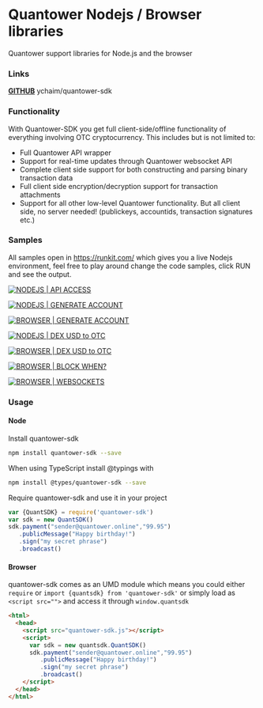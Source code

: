 # Quantower Nodejs / Browser libraries

Quantower support libraries for Node.js and the browser

### Links

[**GITHUB**](https://github.com/ychaim/quantower-sdk) ychaim/quantower-sdk

### Functionality

With Quantower-SDK you get full client-side/offline functionality of everything involving OTC cryptocurrency. 
This includes but is not limited to:

- Full Quantower API wrapper
- Support for real-time updates through Quantower websocket API
- Complete client side support for both constructing and parsing binary transaction data
- Full client side encryption/decryption support for transaction attachments
- Support for all other low-level Quantower functionality. But all client side, no server needed! (publickeys, accountids, transaction signatures etc.)

### Samples

All samples open in https://runkit.com/ which gives you a live Nodejs environment, feel free to play around change the code samples, click RUN and see the output.

[![NODEJS | API ACCESS](https://img.shields.io/badge/NODEJS-API%20ACCESS-orange.svg)](https://runkit.com/epagani/quantower-sdk-api-access)

[![NODEJS | GENERATE ACCOUNT](https://img.shields.io/badge/NODEJS-GENERATE%20ACCOUNT-orange.svg)](https://runkit.com/epagani/quantower-sdk-generate-account)

[![BROWSER | GENERATE ACCOUNT](https://img.shields.io/badge/BROWSER-GENERATE%20ACCOUNT-orange.svg)](https://embed.plnkr.co/ySpyekW/)

[![NODEJS | DEX USD to OTC  ](https://img.shields.io/badge/NODEJS-DEX%20USD%20to%20quantower-orange.svg)](https://runkit.com/epagani/quantower-sdk-live-dex-usd-to-OTC)

[![BROWSER | DEX USD to OTC  ](https://img.shields.io/badge/BROWSER-DEX%20USD%20to%20quantower-orange.svg)](https://embed.plnkr.co/rsVVrcU/)

[![BROWSER | BLOCK WHEN?  ](https://img.shields.io/badge/BROWSER-BLOCK%20WHEN-orange.svg)](https://embed.plnkr.co/gVZVrlH/)

[![BROWSER | WEBSOCKETS  ](https://img.shields.io/badge/BROWSER-WEBSOCKETS-orange.svg)](https://embed.plnkr.co/h57qe7NRprjB409Vrhb6f/)

### Usage

#### Node

Install quantower-sdk

```bash
npm install quantower-sdk --save
```

When using TypeScript install @typings with

```bash
npm install @types/quantower-sdk --save
```

Require quantower-sdk and use it in your project

```javascript
var {QuantSDK} = require('quantower-sdk')
var sdk = new QuantSDK()
sdk.payment("sender@quantower.online","99.95")
   .publicMessage("Happy birthday!")
   .sign("my secret phrase")
   .broadcast()
```

#### Browser

quantower-sdk comes as an UMD module which means you could either `require` or `import {quantsdk} from 'quantower-sdk'` or simply load as `<script src="">` and access it through `window.quantsdk`

```html
<html>
  <head>
    <script src="quantower-sdk.js"></script>
    <script>
      var sdk = new quantsdk.QuantSDK()
      sdk.payment("sender@quantower.online","99.95")
         .publicMessage("Happy birthday!")
         .sign("my secret phrase")
         .broadcast()
    </script>
  </head>
</html>
```

